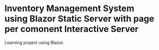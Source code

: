 # Inventory Management System using Blazor Static Server with page per comonent Interactive Server
Learning project using Blazor.
